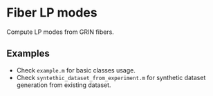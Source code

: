 # Fiber LP modes

Compute LP modes from GRIN fibers.



## Examples

- Check `example.m` for basic classes usage.
- Check `syntethic_dataset_from_experiment.m` for synthetic dataset generation from existing dataset.
